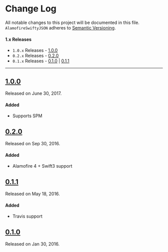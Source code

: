 # Change Log
All notable changes to this project will be documented in this file.
`AlamofireSwiftyJSON` adheres to [Semantic Versioning](http://semver.org/).

#### 1.x Releases
- `1.0.x` Releases - [1.0.0](#100)
- `0.2.x` Releases - [0.2.0](#020)
- `0.1.x` Releases - [0.1.0](#010) | [0.1.1](#011)

---

## [1.0.0](https://github.com/Xinguang/AlamofireSwiftyJSON/releases/tag/1.0.0)
Released on June 30, 2017.

#### Added
- Supports SPM


## [0.2.0](https://github.com/Xinguang/AlamofireSwiftyJSON/releases/tag/0.2.0)
Released on Sep 30, 2016.

#### Added
- Alamofire 4 + Swift3 support

## [0.1.1](https://github.com/Xinguang/AlamofireSwiftyJSON/releases/tag/0.1.1)
Released on May 18, 2016.

#### Added
- Travis support


## [0.1.0](https://github.com/Xinguang/AlamofireSwiftyJSON/releases/tag/0.1.0)
Released on Jan 30, 2016.
